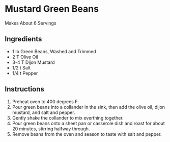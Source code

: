 # Mustard Green Beans #

Makes About 6 Servings

## Ingredients ##

- 1 lb Green Beans, Washed and Trimmed
- 2 T Olive Oil
- 3-4 T Dijon Mustard
- 1/2 t Salt 
- 1/4 t Pepper

## Instructions ##

1. Preheat oven to 400 degrees F.
2. Pour green beans into a collander in the sink, then add the olive oil, dijon mustard, and salt and pepper.
3. Gently shake the collander to mix everthing together.
4. Pour green beans onto a sheet pan or casserole dish and roast for about 20 minutes, stirring halfway through.
5. Remove beans from the oven and season to taste with salt and pepper.
